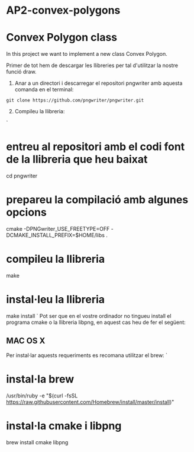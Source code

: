 # AP2-convex-polygons

# Convex Polygon class

In this project we want to implement a new class Convex Polygon.

Primer de tot hem de descargar les llibreries per tal d'utilitzar la nostre funció draw.

1. Anar a un directori i descarregar el repositori pngwriter amb aquesta comanda en el terminal:

`git clone https://github.com/pngwriter/pngwriter.git`

2. Compileu la llibreria:

`
# entreu al repositori amb el codi font de la llibreria que heu baixat
cd pngwriter

# prepareu la compilació amb algunes opcions
cmake -DPNGwriter_USE_FREETYPE=OFF -DCMAKE_INSTALL_PREFIX=$HOME/libs .

# compileu la llibreria
make

# instal·leu la llibreria
make install
`
Pot ser que en el vostre ordinador no tingueu install el programa cmake o la llibreria libpng, en aquest cas heu de fer el següent:

## MAC OS X
Per instal·lar aquests requeriments es recomana utilitzar el brew:
`
# instal·la brew
/usr/bin/ruby -e "$(curl -fsSL https://raw.githubusercontent.com/Homebrew/install/master/install)"

# instal·la cmake i libpng
brew install cmake libpng



